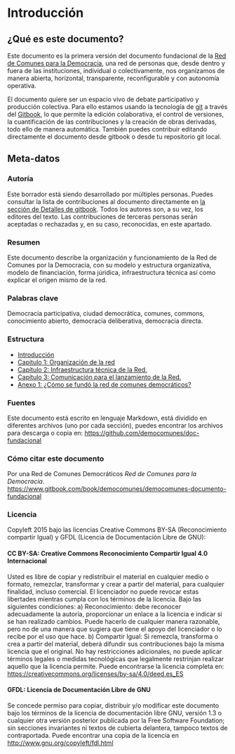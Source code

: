 # Introducción

## ¿Qué es este documento?

Este documento es la primera versión del documento fundacional de la [Red de Comunes para la Democracia](http://democomunes.net/), una red de personas que, desde dentro y fuera de  las instituciones, individual o colectivamente, nos organizamos de manera abierta, horizontal, transparente, reconfigurable y con autonomía operativa.

El documento quiere ser un espacio vivo de debate participativo y producción colectiva. Para ello estamos usando la tecnología de [git](https://git-scm.com/) a través del [Gitbook](http://gitbook.com), lo que permite la edición colaborativa, el control de versiones, la cuantificación de las contribuciones y la creación de obras derivadas, todo ello de manera automática. También puedes contribuir editando directamente el documento desde gitbook o desde tu repositorio git local.

## Meta-datos 

### Autoría

Este borrador está siendo desarrollado por múltiples personas. Puedes consultar la lista de contribuciones al documento directamente en [la sección de Detalles de gitbook](https://www.gitbook.com/book/democomunes/democomunes-documento-fundacional/details). Todos los autores son, a su vez, los editores del texto. Las contribuciones de terceras personas serán aceptadas o rechazadas y, en su caso, reconocidas, en este apartado.

### Resumen  

Este documento describe la organización y funcionamiento de la Red de Comunes por la Democracia, con su modelo y estructura organizativa, modelo de financiación, forma júridica, infraestructura técnica así como explicar el origen mismo de la red. 

### Palabras clave

Democracia participativa, ciudad democrática, comunes, commons, conocimiento abierto, democracia deliberativa, democracia directa.

### Estructura

* [Introducción](README.md)
* [Capitulo 1: Organización de la red](chapter1.md)
* [Capítulo 2: Infraestructura técnica de la Red.](capitulo_2_tecnico.md)
* [Capítulo 3: Comunicación para el lanzamiento de la Red.](capitulo_2.md)
* [Anexo 1: ¿Cómo se fundó la red de comunes democráticos?](anexo_1.md)

### Fuentes 

Este documento está escrito en lenguaje Markdown, está dividido en diferentes archivos (uno por cada sección), puedes encontrar los archivos para descarga o copia en: https://github.com/democomunes/doc-fundacional

### Cómo citar este documento

Por una Red de Comunes Democráticos *Red de Comunes para la Democracia*. https://www.gitbook.com/book/democomunes/democomunes-documento-fundacional

### Licencia

Copyleft 2015 bajo las licencias Creative Commons BY-SA (Reconocimiento compartir Igual) y GFDL (Licencia de Documentación Libre de GNU):

#### CC BY-SA: Creative Commons Reconocimiento Compartir Igual 4.0 Internacional

Usted es libre de copiar y redistribuir el material en cualquier medio o formato, remezclar, transformar y crear a partir del material, para cualquier finalidad, incluso comercial. El licenciador no puede revocar estas libertades mientras cumpla con los términos de la licencia. Bajo las siguientes condiciones: a) Reconocimiento: debe reconocer adecuadamente la autoría, proporcionar un enlace a la licencia e indicar si se han realizado cambios. Puede hacerlo de cualquier manera razonable, pero no de una manera que sugiera que tiene el apoyo del licenciador o lo recibe por el uso que hace. b) Compartir Igual: Si remezcla, transforma o crea a partir del material, deberá difundir sus contribuciones bajo la misma licencia que el original. No hay restricciones adicionales, no puede aplicar términos legales o medidas tecnológicas que legalmente restrinjan realizar aquello que la licencia permite. Puede encontrarse la licencia completa en: https://creativecommons.org/licenses/by-sa/4.0/deed.es_ES

#### GFDL: Licencia de Documentación Libre de GNU

Se concede permiso para copiar, distribuir y/o modificar este documento bajo los términos de la licencia de documentación libre GNU, versión 1.3 o cualquier otra versión posterior publicada por la Free Software Foundation; sin secciones invariantes ni textos de cubierta delantera, tampoco textos de contraportada. Puede encontrar una copia de la licencia en http://www.gnu.org/copyleft/fdl.html
